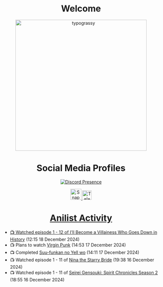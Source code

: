 <div align="center">

# Welcome
<a href="https://github.com/kawarimidoll/typograssy">
    <img alt="typograssy" src="https://typograssy.deno.dev/api?text=%E3%82%88%E3%81%86%E3%81%93%E3%81%9D%E3%81%BF%E3%81%AA%E3%81%95%E3%82%93%20-%20Sheby--&&l0=none&l1=82d9d0&l2=027353&l3=038c4c&l4=01402e&bg=none&frame=none&speed=100&comment=" width="421.99">
</a>

</div>

<div align="center">

# Social Media Profiles

[![Discord Presence](https://lanyard.cnrad.dev/api/612532963938271232)](https://discord.com/users/612532963938271232)


<a href="https://www.snapchat.com/add/a.sheby" title="Snapchat Profile">
    <img src="https://www.freepnglogos.com/uploads/snapchat-logo-png-0.png" width="35" alt="Snapchat Logo" />


<a href="https://t.me/ASheby" title="Telegram Profile">
    <img src="https://www.freepnglogos.com/uploads/telegram-logo-png-0.png" width="30" alt="Telegram Logo" />


</div>

<div align="center">

# Anilist Activity

</div>

<!-- ANILIST_ACTIVITY:start -->

-   📺 Watched episode 1 - 12 of [I’ll Become a Villainess Who Goes Down in History](https://anilist.co/anime/168139) (12:15 18 December 2024)
-   📺 Plans to watch [Virgin Punk](https://anilist.co/anime/181449) (14:53 17 December 2024)
-   📺 Completed [Suu-funkan no Yell wo](https://anilist.co/anime/173935) (14:11 17 December 2024)
-   📺 Watched episode 1 - 11 of [Nina the Starry Bride](https://anilist.co/anime/171038) (19:38 16 December 2024)
-   📺 Watched episode 1 - 11 of [Seirei Gensouki: Spirit Chronicles Season 2](https://anilist.co/anime/141182) (18:55 16 December 2024)

<!-- ANILIST_ACTIVITY:end -->
